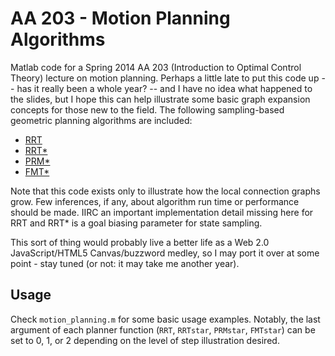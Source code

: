 # AA 203 - Motion Planning Algorithms

Matlab code for a Spring 2014 AA 203 (Introduction to Optimal Control Theory) lecture on motion planning. Perhaps a little late to put this code up -- has it really been a whole year? -- and I have no idea what happened to the slides, but I hope this can help illustrate some basic graph expansion concepts for those new to the field. The following sampling-based geometric planning algorithms are included:
* [RRT](http://msl.cs.uiuc.edu/rrt/)
* [RRT*](http://arxiv.org/abs/1105.1186)
* [PRM*](http://arxiv.org/abs/1105.1186)
* [FMT*](http://arxiv.org/abs/1306.3532)

Note that this code exists only to illustrate how the local connection graphs grow. Few inferences, if any, about algorithm run time or performance should be made. IIRC an important implementation detail missing here for RRT and RRT* is a goal biasing parameter for state sampling.

This sort of thing would probably live a better life as a Web 2.0 JavaScript/HTML5 Canvas/buzzword medley, so I may port it over at some point - stay tuned (or not: it may take me another year).

## Usage
Check ```motion_planning.m``` for some basic usage examples. Notably, the last argument of each planner function (```RRT```, ```RRTstar```, ```PRMstar```, ```FMTstar```) can be set to 0, 1, or 2 depending on the level of step illustration desired.